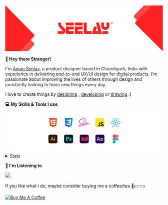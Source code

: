 [![banner](./images/seelay.svg)](https://www.seelay.in)

**👋 Hey there Stranger!**

I'm [Aman Seelay](https://www.seelay.in), a product designer based in Chandigarh, India with experience in delivering end-to-end UX/UI design for digital products. I'm passionate about improving the lives of others through design and constantly looking to learn new things every day.

I love to create things by [designing](https://www.seelay.in/#work) , [developing](https://www.seelay.in/#projects) or [drawing](https://art.seelay.in) :)

**💻 My Skills & Tools I use**

[![banner](./images/skills&tools.svg)](https://www.seelay.in/about)

<details>
  <summary>Stats</summary>

---

<!--START_SECTION:waka-->
![Profile Views](http://img.shields.io/badge/Profile%20Views-3-blue)

**🐱 My GitHub Data** 

> 🏆 368 Contributions in the Year 2022
 > 
> 📦 676.6 kB Used in GitHub's Storage 
 > 
> 💼 Opted to Hire
 > 
> 📜 3 Public Repositories 
 > 
> 🔑 38 Private Repositories  
 > 
**I'm a Night 🦉** 

```text
🌞 Morning    159 commits    █████░░░░░░░░░░░░░░░░░░░░   20.38% 
🌆 Daytime    120 commits    ███░░░░░░░░░░░░░░░░░░░░░░   15.38% 
🌃 Evening    215 commits    ███████░░░░░░░░░░░░░░░░░░   27.56% 
🌙 Night      286 commits    █████████░░░░░░░░░░░░░░░░   36.67%

```
📅 **I'm Most Productive on Sunday** 

```text
Monday       134 commits    ████░░░░░░░░░░░░░░░░░░░░░   17.18% 
Tuesday      82 commits     ██░░░░░░░░░░░░░░░░░░░░░░░   10.51% 
Wednesday    92 commits     ███░░░░░░░░░░░░░░░░░░░░░░   11.79% 
Thursday     119 commits    ███░░░░░░░░░░░░░░░░░░░░░░   15.26% 
Friday       102 commits    ███░░░░░░░░░░░░░░░░░░░░░░   13.08% 
Saturday     98 commits     ███░░░░░░░░░░░░░░░░░░░░░░   12.56% 
Sunday       153 commits    █████░░░░░░░░░░░░░░░░░░░░   19.62%

```


📊 **This Week I Spent My Time On** 

```text
⌚︎ Time Zone: Asia/Kolkata

💬 Programming Languages: 
Other                    5 hrs 52 mins       █████████████████████░░░░   86.23% 
JavaScript               30 mins             █░░░░░░░░░░░░░░░░░░░░░░░░   7.47% 
JSON                     18 mins             █░░░░░░░░░░░░░░░░░░░░░░░░   4.56% 
Properties               4 mins              ░░░░░░░░░░░░░░░░░░░░░░░░░   1.06% 
CSS                      1 min               ░░░░░░░░░░░░░░░░░░░░░░░░░   0.25%

🔥 Editors: 
Browser                  5 hrs 52 mins       █████████████████████░░░░   86.21% 
VS Code                  56 mins             ███░░░░░░░░░░░░░░░░░░░░░░   13.79%

💻 Operating System: 
Windows                  6 hrs 49 mins       █████████████████████████   100.0%

```

**I Mostly Code in JavaScript** 

```text
JavaScript               28 repos            ██████████████████░░░░░░░   71.79% 
TypeScript               11 repos            ███████░░░░░░░░░░░░░░░░░░   28.21%

```



 Last Updated on 18/11/2022 06:47:43 UTC
<!--END_SECTION:waka-->

---

 </details>

**🎵 I'm Listening to**

<object data="https://now-play.vercel.app/api/generate?uid=7a17a86e-d6b7-43b5-8d9c-1d6dae42a779" >

  <img src="https://now-play.vercel.app/api/generate?uid=7a17a86e-d6b7-43b5-8d9c-1d6dae42a779" />

</object>

If you like what I do, maybe consider buying me a coffee/tea 🥺👉👈

<a href="https://www.buymeacoffee.com/seelay" target="_blank"><img src="https://cdn.buymeacoffee.com/buttons/v2/default-red.png" alt="Buy Me A Coffee" width="150" ></a>
